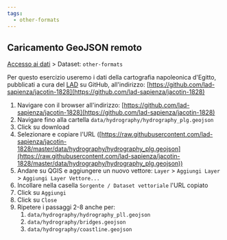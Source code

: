 ```yaml
---
tags:
  - other-formats
---
```

## Caricamento GeoJSON remoto
[Accesso ai dati](Accesso%20ai%20dati.md) > Dataset: `other-formats`

Per questo esercizio useremo i dati della cartografia napoleonica d'Egitto, pubblicati a cura del [LAD](https://lad.saras.uniroma1.it) su GitHub, all'indirizzo: [https://github.com/lad-sapienza/jacotin-1828](https://github.com/lad-sapienza/jacotin-1828)

1. Navigare con il browser all'indirizzo: [https://github.com/lad-sapienza/jacotin-1828](https://github.com/lad-sapienza/jacotin-1828)
2. Navigare fino alla cartella `data/hydrography/hydrography_plg.geojson`
3. Click su download
4. Selezionare e copiare l'URL ([https://raw.githubusercontent.com/lad-sapienza/jacotin-1828/master/data/hydrography/hydrography_plg.geojson](https://raw.githubusercontent.com/lad-sapienza/jacotin-1828/master/data/hydrography/hydrography_plg.geojson))
5. Andare su QGIS e aggiungere un nuovo vettore:
`Layer` > `Aggiungi Layer` > `Aggiungi Layer Vettore...`
6. Incollare nella casella `Sorgente / Dataset vettoriale` l'URL copiato
7. Click su `Aggiungi`
8. Click su `Close`
9. Ripetere i passaggi 2-8 anche per:
	1. `data/hydrography/hydrography_pll.geojson`
	2. `data/hydrography/bridges.geojson`
	3. `data/hydrography/coastline.geojson`

